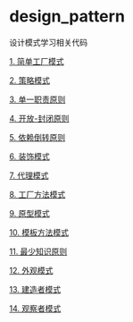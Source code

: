 # design_pattern
设计模式学习相关代码

<a href="简单工厂模式/简单工厂模式.md">1. 简单工厂模式</a>

<a href="策略模式/策略模式.md">2. 策略模式</a>

<a href="单一职责原则.md">3. 单一职责原则</a>

<a href="开放-封闭原则.md">4. 开放-封闭原则</a>

<a href="依赖倒转原则.md">5. 依赖倒转原则</a>

<a href="装饰模式/装饰模式.md">6. 装饰模式</a>

<a href="代理模式/代理模式.md">7. 代理模式</a>

<a href="工厂方法模式/工厂方法模式.md">8. 工厂方法模式</a>

<a href="原型模式/原型模式.md">9. 原型模式</a>

<a href="模板方法模式">10. 模板方法模式</a>

<a href="最少知识原则">11. 最少知识原则</a>

<a href="外观模式/外观模式.md">12. 外观模式</a>

<a href="建造者模式/建造者模式.md">13. 建造者模式</a>

<a href="观察者模式/观察者模式.md">14. 观察者模式</a>
